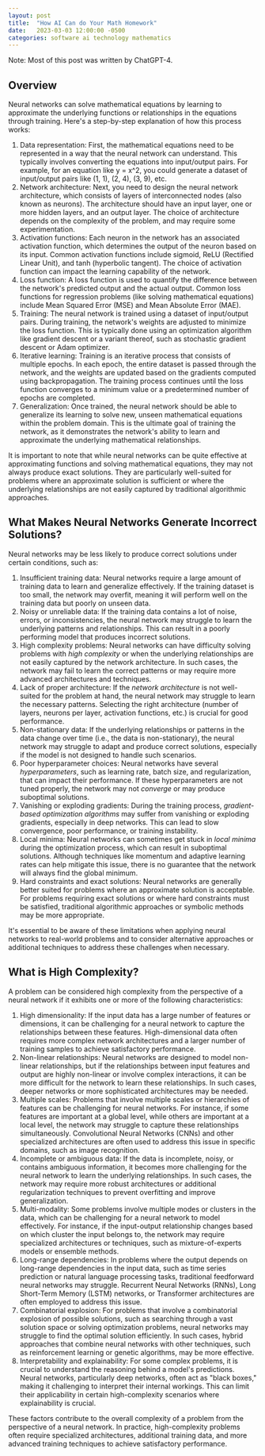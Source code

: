 ```yaml
---
layout: post
title:  "How AI Can do Your Math Homework"
date:   2023-03-03 12:00:00 -0500
categories: software ai technology mathematics
---
```


Note: Most of this post was written by ChatGPT-4.

## Overview

Neural networks can solve mathematical equations by learning to approximate the underlying functions or relationships in the equations through training. Here's a step-by-step explanation of how this process works:

1. Data representation: First, the mathematical equations need to be represented in a way that the neural network can understand. This typically involves converting the equations into input/output pairs. For example, for an equation like y = x^2, you could generate a dataset of input/output pairs like (1, 1), (2, 4), (3, 9), etc.
2. Network architecture: Next, you need to design the neural network architecture, which consists of layers of interconnected nodes (also known as neurons). The architecture should have an input layer, one or more hidden layers, and an output layer. The choice of architecture depends on the complexity of the problem, and may require some experimentation.
3. Activation functions: Each neuron in the network has an associated activation function, which determines the output of the neuron based on its input. Common activation functions include sigmoid, ReLU (Rectified Linear Unit), and tanh (hyperbolic tangent). The choice of activation function can impact the learning capability of the network.
4. Loss function: A loss function is used to quantify the difference between the network's predicted output and the actual output. Common loss functions for regression problems (like solving mathematical equations) include Mean Squared Error (MSE) and Mean Absolute Error (MAE).
5. Training: The neural network is trained using a dataset of input/output pairs. During training, the network's weights are adjusted to minimize the loss function. This is typically done using an optimization algorithm like gradient descent or a variant thereof, such as stochastic gradient descent or Adam optimizer.
6. Iterative learning: Training is an iterative process that consists of multiple epochs. In each epoch, the entire dataset is passed through the network, and the weights are updated based on the gradients computed using backpropagation. The training process continues until the loss function converges to a minimum value or a predetermined number of epochs are completed.
7. Generalization: Once trained, the neural network should be able to generalize its learning to solve new, unseen mathematical equations within the problem domain. This is the ultimate goal of training the network, as it demonstrates the network's ability to learn and approximate the underlying mathematical relationships.

It is important to note that while neural networks can be quite effective at approximating functions and solving mathematical equations, they may not always produce exact solutions. They are particularly well-suited for problems where an approximate solution is sufficient or where the underlying relationships are not easily captured by traditional algorithmic approaches.

## What Makes Neural Networks Generate Incorrect Solutions?

Neural networks may be less likely to produce correct solutions under certain conditions, such as:

1. Insufficient training data: Neural networks require a large amount of training data to learn and generalize effectively. If the training dataset is too small, the network may overfit, meaning it will perform well on the training data but poorly on unseen data.
1. Noisy or unreliable data: If the training data contains a lot of noise, errors, or inconsistencies, the neural network may struggle to learn the underlying patterns and relationships. This can result in a poorly performing model that produces incorrect solutions.
1. High complexity problems: Neural networks can have difficulty solving problems with *high complexity* or when the underlying relationships are not easily captured by the network architecture. In such cases, the network may fail to learn the correct patterns or may require more advanced architectures and techniques.
1. Lack of proper architecture: If the *network architecture* is not well-suited for the problem at hand, the neural network may struggle to learn the necessary patterns. Selecting the right architecture (number of layers, neurons per layer, activation functions, etc.) is crucial for good performance.
1. Non-stationary data: If the underlying relationships or patterns in the data change over time (i.e., the data is non-stationary), the neural network may struggle to adapt and produce correct solutions, especially if the model is not designed to handle such scenarios.
1. Poor hyperparameter choices: Neural networks have several *hyperparameters*, such as learning rate, batch size, and regularization, that can impact their performance. If these hyperparameters are not tuned properly, the network may not *converge* or may produce suboptimal solutions.
1. Vanishing or exploding gradients: During the training process, *gradient-based optimization algorithms* may suffer from vanishing or exploding gradients, especially in deep networks. This can lead to slow convergence, poor performance, or training instability.
1. Local minima: Neural networks can sometimes get stuck in *local minima* during the optimization process, which can result in suboptimal solutions. Although techniques like momentum and adaptive learning rates can help mitigate this issue, there is no guarantee that the network will always find the global minimum.
1. Hard constraints and exact solutions: Neural networks are generally better suited for problems where an approximate solution is acceptable. For problems requiring exact solutions or where hard constraints must be satisfied, traditional algorithmic approaches or symbolic methods may be more appropriate.

It's essential to be aware of these limitations when applying neural networks to real-world problems and to consider alternative approaches or additional techniques to address these challenges when necessary.

## What is High Complexity?

A problem can be considered high complexity from the perspective of a neural network if it exhibits one or more of the following characteristics:

1. High dimensionality: If the input data has a large number of features or dimensions, it can be challenging for a neural network to capture the relationships between these features. High-dimensional data often requires more complex network architectures and a larger number of training samples to achieve satisfactory performance.
1. Non-linear relationships: Neural networks are designed to model non-linear relationships, but if the relationships between input features and output are highly non-linear or involve complex interactions, it can be more difficult for the network to learn these relationships. In such cases, deeper networks or more sophisticated architectures may be needed.
1. Multiple scales: Problems that involve multiple scales or hierarchies of features can be challenging for neural networks. For instance, if some features are important at a global level, while others are important at a local level, the network may struggle to capture these relationships simultaneously. Convolutional Neural Networks (CNNs) and other specialized architectures are often used to address this issue in specific domains, such as image recognition.
1. Incomplete or ambiguous data: If the data is incomplete, noisy, or contains ambiguous information, it becomes more challenging for the neural network to learn the underlying relationships. In such cases, the network may require more robust architectures or additional regularization techniques to prevent overfitting and improve generalization.
1. Multi-modality: Some problems involve multiple modes or clusters in the data, which can be challenging for a neural network to model effectively. For instance, if the input-output relationship changes based on which cluster the input belongs to, the network may require specialized architectures or techniques, such as mixture-of-experts models or ensemble methods.
1. Long-range dependencies: In problems where the output depends on long-range dependencies in the input data, such as time series prediction or natural language processing tasks, traditional feedforward neural networks may struggle. Recurrent Neural Networks (RNNs), Long Short-Term Memory (LSTM) networks, or Transformer architectures are often employed to address this issue.
1. Combinatorial explosion: For problems that involve a combinatorial explosion of possible solutions, such as searching through a vast solution space or solving optimization problems, neural networks may struggle to find the optimal solution efficiently. In such cases, hybrid approaches that combine neural networks with other techniques, such as reinforcement learning or genetic algorithms, may be more effective.
1. Interpretability and explainability: For some complex problems, it is crucial to understand the reasoning behind a model's predictions. Neural networks, particularly deep networks, often act as "black boxes," making it challenging to interpret their internal workings. This can limit their applicability in certain high-complexity scenarios where explainability is crucial.

These factors contribute to the overall complexity of a problem from the perspective of a neural network. In practice, high-complexity problems often require specialized architectures, additional training data, and more advanced training techniques to achieve satisfactory performance.
